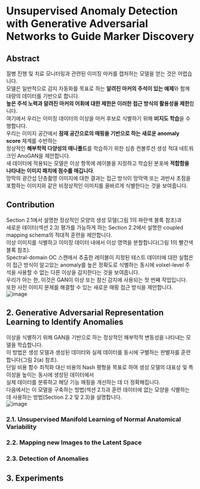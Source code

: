 # Unsupervised Anomaly Detection with Generative Adversarial Networks to Guide Marker Discovery

## Abstract
질병 진행 및 치료 모니터링과 관련된 이미징 마커를 캡처하는 모델을 얻는 것은 어렵습니다.  
모델은 일반적으로 감지 자동화를 목표로 하는 **알려진 마커의 주석이 있는 예제**와 함께 대량의 데이터를 기반으로 합니다.  
**높은 주석 노력과 알려진 마커의 어휘에 대한 제한은 이러한 접근 방식의 활용성을 제한**합니다.  
여기에서 우리는 이미징 데이터의 이상을 마커 후보로 식별하기 위해 **비지도 학습**을 수행합니다.  
우리는 이미지 공간에서 **잠재 공간으로의 매핑을 기반으로 하는 새로운 anomaly score** 체계를 수반하는  
정상적인 **해부학적 다양성의 매니폴드**를 학습하기 위한 심층 컨볼루션 생성 적대 네트워크인 AnoGAN을 제안합니다.  
새 데이터에 적용되는 모델은 이상 항목에 레이블을 지정하고 학습된 분포에 **적합함을 나타내는 이미지 패치에 점수를 매깁니다**.  
망막의 광간섭 단층촬영 이미지에 대한 결과는 접근 방식이 망막액 또는 과반사 초점을 포함하는 이미지와 같은 비정상적인 이미지를 올바르게 식별한다는 것을 보여줍니다.

## Contribution
Section 2.1에서 설명한 정상적인 모양의 생성 모델(그림 1의 파란색 블록 참조)과  
새로운 데이터(섹션 2.3) 평가를 가능하게 하는 Section 2.2에서 설명한 coupled mapping schema의 적대적 훈련을 제안합니다.  
이상 이미지를 식별하고 이미징 데이터 내에서 이상 영역을 분할합니다(그림 1의 빨간색 블록 참조).  
Spectral-domain OC 스캔에서 추출한 레이블이 지정된 테스트 데이터에 대한 실험은  
이 접근 방식이 알고있는 anomaly를 높은 정확도로 식별하는 동시에 volxel-level 주석을 사용할 수 없는 다른 이상을 감지한다는 것을 보여줍니다.  
우리가 아는 한, 이것은 GAN이 이상 또는 참신 감지에 사용되는 첫 번째 작업입니다.  
또한 사전 이미지 문제를 해결할 수 있는 새로운 매핑 접근 방식을 제안합니다.  
![image](https://user-images.githubusercontent.com/40943064/130891914-e8bbd080-6785-4945-b318-0e7bcd2a626d.png)

## 2. Generative Adversarial Representation Learning to Identify Anomalies
이상을 식별하기 위해 GAN을 기반으로 하는 정상적인 해부학적 변동성을 나타내는 모델을 학습합니다.  
이 방법은 생성 모델과 생성된 데이터와 실제 데이터를 동시에 구별하는 판별자를 훈련합니다(그림 2(a) 참조).  
단일 비용 함수 최적화 대신 비용의 Nash 평형을 목표로 하여 생성 모델의 대표성 및 특이성을 높이는 동시에 생성된 데이터에서  
실제 데이터를 분류하고 해당 기능 매핑을 개선하는 데 더 정확해집니다.  
다음에서는 이 모델을 구축하는 방법(섹션 2.1)과 훈련 데이터에 없는 모양을 식별하는 데 사용하는 방법(Section 2.2 및 2.3)을 설명합니다.  
![image](https://user-images.githubusercontent.com/40943064/130891864-d7e53a0b-5d32-4119-95fd-599ca5ee76af.png)

### 2.1. Unsupervised Manifold Learning of Normal Anatomical Variability

### 2.2. Mapping new Images to the Latent Space 

### 2.3. Detection of Anomalies


## 3. Experiments
